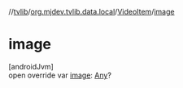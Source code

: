 //[tvlib](../../../index.md)/[org.mjdev.tvlib.data.local](../index.md)/[VideoItem](index.md)/[image](image.md)

# image

[androidJvm]\
open override var [image](image.md): [Any](https://kotlinlang.org/api/latest/jvm/stdlib/kotlin/-any/index.html)?
